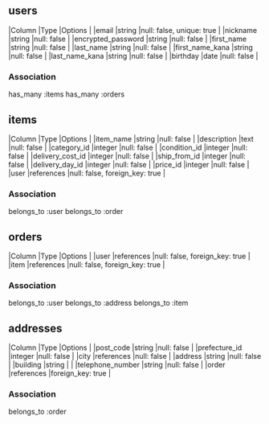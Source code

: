 ## users

|Column               |Type     |Options                     |
|email                |string   |null: false, unique: true   |
|nickname             |string   |null: false                 |
|encrypted_password   |string   |null: false                 |
|first_name           |string   |null: false                 |
|last_name            |string   |null: false                 |
|first_name_kana      |string   |null: false                 |
|last_name_kana       |string   |null: false                 |
|birthday             |date     |null: false                 |

### Association
has_many :items
has_many :orders



## items

|Column               |Type         |Options                         |
|item_name            |string       |null: false                     |
|description          |text         |null: false                     |
|category_id          |integer      |null: false                     |
|condition_id         |integer      |null: false                     |
|delivery_cost_id     |integer      |null: false                     |
|ship_from_id         |integer      |null: false                     |
|delivery_day_id      |integer      |null: false                     |
|price_id             |integer      |null: false                     |
|user                 |references   |null: false, foreign_key: true  |

### Association
belongs_to :user
belongs_to :order


## orders

|Column               |Type         |Options                         |
|user                 |references   |null: false, foreign_key: true  |
|item                 |references   |null: false, foreign_key: true  |

### Association
belongs_to :user
belongs_to :address
belongs_to :item



## addresses

|Column               |Type         |Options           |
|post_code            |string       |null: false       |
|prefecture_id        |integer      |null: false       |
|city                 |references   |null: false       |
|address              |string       |null: false       |
|building             |string       |                  |
|telephone_number     |string       |null: false       |
|order                |references   |foreign_key: true |

### Association
belongs_to :order
